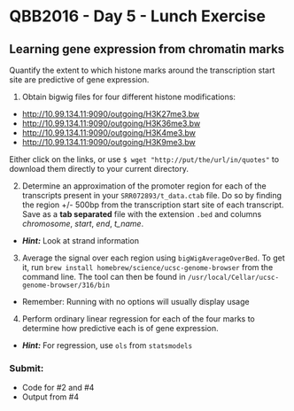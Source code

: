 # QBB2016 - Day 5 - Lunch Exercise

## Learning gene expression from chromatin marks

Quantify the extent to which histone marks around the transcription start site
are predictive of gene expression.

1. Obtain bigwig files for four different histone modifications:

  - http://10.99.134.11:9090/outgoing/H3K27me3.bw
  - http://10.99.134.11:9090/outgoing/H3K36me3.bw
  - http://10.99.134.11:9090/outgoing/H3K4me3.bw
  - http://10.99.134.11:9090/outgoing/H3K9me3.bw

  Either click on the links, or use `$ wget "http://put/the/url/in/quotes"` 
  to download them directly to your current directory.

2. Determine an approximation of the promoter region for each of the transcripts
   present in your `SRR072893/t_data.ctab` file. Do so by finding the
   region +/- 500bp from the transcription start site of each transcript. Save
   as a **tab separated** file with the extension `.bed` and columns *chromosome*,
   *start*, *end*, *t_name*.
  - __*Hint:*__ Look at strand information
  
3. Average the signal over each region using `bigWigAverageOverBed`. To get it, run
   `brew install homebrew/science/ucsc-genome-browser` from the command line. The tool
   can then be found in `/usr/local/Cellar/ucsc-genome-browser/316/bin`
  - Remember: Running with no options will usually display usage

4. Perform ordinary linear regression for each of the four marks to determine
   how predictive each is of gene expression.
  - __*Hint:*__ For regression, use `ols` from `statsmodels`


### Submit:

* Code for #2 and #4
* Output from #4

